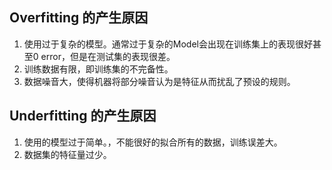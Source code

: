 ## Overfitting 的产生原因
1. 使用过于复杂的模型。通常过于复杂的Model会出现在训练集上的表现很好甚至0 error，但是在测试集的表现很差。
2. 训练数据有限，即训练集的不完备性。
3. 数据噪音大，使得机器将部分噪音认为是特征从而扰乱了预设的规则。

## Underfitting 的产生原因
1. 使用的模型过于简单。，不能很好的拟合所有的数据，训练误差大。
2. 数据集的特征量过少。
